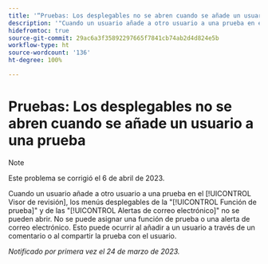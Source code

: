 ```yaml
---
title: '“Pruebas: Los desplegables no se abren cuando se añade un usuario a una prueba”'
description: '"Cuando un usuario añade a otro usuario a una prueba en el visor de revisión, no se pueden abrir los desplegables de Función de prueba y de Alertas de correo electrónico. No se puede asignar una función de prueba o una alerta de correo electrónico. Esto puede ocurrir al añadir a un usuario a través de un comentario o al compartir la prueba con el usuario".'
hidefromtoc: true
source-git-commit: 29ac6a3f35892297665f7841cb74ab2d4d824e5b
workflow-type: ht
source-wordcount: '136'
ht-degree: 100%

---
```



# Pruebas: Los desplegables no se abren cuando se añade un usuario a una prueba

>[!NOTE]
>
>Este problema se corrigió el 6 de abril de 2023.

<!--This article is on WF and WFP TOCs-->

Cuando un usuario añade a otro usuario a una prueba en el [!UICONTROL Visor de revisión], los menús desplegables de la &quot;[!UICONTROL Función de prueba]&quot; y de las &quot;[!UICONTROL Alertas de correo electrónico]&quot; no se pueden abrir. No se puede asignar una función de prueba o una alerta de correo electrónico. Esto puede ocurrir al añadir a un usuario a través de un comentario o al compartir la prueba con el usuario.

_Notificado por primera vez el 24 de marzo de 2023._

